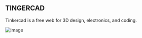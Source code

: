 ## TINGERCAD
Tinkercad is a free web for 3D design, electronics, and coding.

 ![image](tps://github.com/ajaniljith/internship/blob/main/img/LEB.png)
